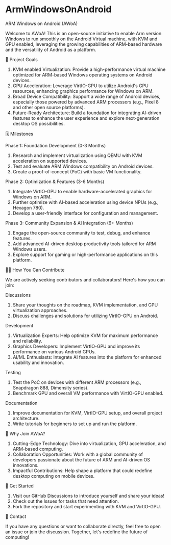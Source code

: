 # ArmWindowsOnAndroid
ARM Windows on Android (AWoA)

Welcome to AWoA! This is an open-source initiative to enable Arm version Windows to run smoothly on the Android Virtual machine, with KVM and GPU enabled, leveraging the growing capabilities of ARM-based hardware and the versatility of Android as a platform.

🚀 Project Goals

1. KVM enabled Virtualization: Provide a high-performance virtual machine optimized for ARM-based Windows operating systems on Android devices.
2. GPU Acceleration: Leverage VirtIO-GPU to utilize Android's GPU resources, enhancing graphics performance for Windows on ARM.
3. Broad Device Compatibility: Support a wide range of Android devices, especially those powered by advanced ARM processors (e.g., Pixel 8 and other open source platforms).
4. Future-Ready Architecture: Build a foundation for integrating AI-driven features to enhance the user experience and explore next-generation desktop OS possibilities.

🗓️ Milestones

Phase 1: Foundation Development (0-3 Months)

1. Research and implement virtualization using QEMU with KVM acceleration on supported devices.
2. Test and evaluate ARM Windows compatibility on Android devices.
3. Create a proof-of-concept (PoC) with basic VM functionality.

Phase 2: Optimization & Features (3-6 Months)

1. Integrate VirtIO-GPU to enable hardware-accelerated graphics for Windows on ARM.
2. Further optimize with AI-based acceleration using device NPUs (e.g., Hexagon 780).
3. Develop a user-friendly interface for configuration and management.

Phase 3: Community Expansion & AI Integration (6+ Months)
1. Engage the open-source community to test, debug, and enhance features.
2. Add advanced AI-driven desktop productivity tools tailored for ARM Windows users.
3. Explore support for gaming or high-performance applications on this platform.

🧑‍💻 How You Can Contribute

We are actively seeking contributors and collaborators! Here's how you can join:

Discussions

1. Share your thoughts on the roadmap, KVM implementation, and GPU virtualization approaches.
2. Discuss challenges and solutions for utilizing VirtIO-GPU on Android.

Development

1. Virtualization Experts: Help optimize KVM for maximum performance and reliability.
2. Graphics Developers: Implement VirtIO-GPU and improve its performance on various Android GPUs.
3. AI/ML Enthusiasts: Integrate AI features into the platform for enhanced usability and innovation.

Testing

1. Test the PoC on devices with different ARM processors (e.g., Snapdragon 888, Dimensity series).
2. Benchmark GPU and overall VM performance with VirtIO-GPU enabled.

Documentation

1. Improve documentation for KVM, VirtIO-GPU setup, and overall project architecture.
2. Write tutorials for beginners to set up and run the platform.

🌟 Why Join AWoA?

1. Cutting-Edge Technology: Dive into virtualization, GPU acceleration, and ARM-based computing.
2. Collaboration Opportunities: Work with a global community of developers passionate about the future of ARM and AI-driven OS innovations.
3. Impactful Contributions: Help shape a platform that could redefine desktop computing on mobile devices.

📢 Get Started

1. Visit our GitHub Discussions to introduce yourself and share your ideas!
2. Check out the Issues for tasks that need attention.
3. Fork the repository and start experimenting with KVM and VirtIO-GPU.

🤝 Contact

If you have any questions or want to collaborate directly, feel free to open an issue or join the discussion. Together, let's redefine the future of computing!
